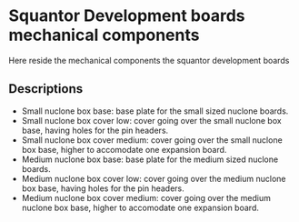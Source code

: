 # Squantor Development boards mechanical components
Here reside the mechanical components the squantor development boards
## Descriptions
* Small nuclone box base: base plate for the small sized nuclone boards.
* Small nuclone box cover low: cover going over the small nuclone box base, having holes for the pin headers.
* Small nuclone box cover medium: cover going over the small nuclone box base, higher to accomodate one expansion board.
* Medium nuclone box base: base plate for the medium sized nuclone boards.
* Medium nuclone box cover low: cover going over the medium nuclone box base, having holes for the pin headers.
* Medium nuclone box cover medium: cover going over the medium nuclone box base, higher to accomodate one expansion board.

